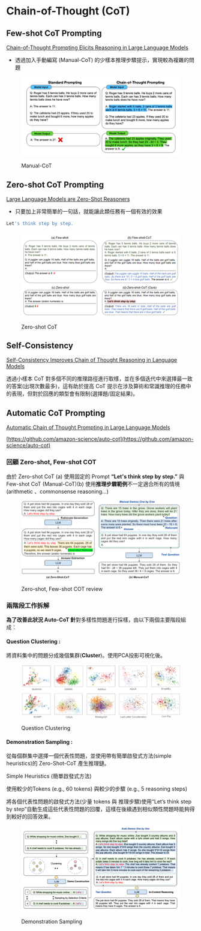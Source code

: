 # Chain-of-Thought (CoT)

## **Few-shot CoT Prompting**

[Chain-of-Thought Prompting Elicits Reasoning in Large Language Models](https://arxiv.org/abs/2201.11903)

* 透過加入手動編寫 (Manual-CoT) 的少樣本推理步驟提示，實現較為複雜的問題

<figure><img src="../.gitbook/assets/image (2) (1) (1) (1) (1) (1) (1) (1).png" alt=""><figcaption><p>Manual-CoT</p></figcaption></figure>

## **Zero-shot CoT Prompting**

[Large Language Models are Zero-Shot Reasoners](https://arxiv.org/abs/2205.11916)

* 只要加上非常簡單的一句話，就能讓此類任務有一個有效的效果

```bash
Let's think step by step.
```

<figure><img src="../.gitbook/assets/image (1) (1) (1) (1) (1) (1) (1) (1) (1) (1) (1) (1) (1).png" alt=""><figcaption><p>Zero-shot CoT</p></figcaption></figure>

## **Self-Consistency**

[Self-Consistency Improves Chain of Thought Reasoning in Language Models](https://arxiv.org/abs/2203.11171)

透過小樣本 CoT 對多個不同的推理路徑進行取樣，並在多個迭代中來選擇最一致的答案(出現次數最多)，這有助於提高 CoT 提示在涉及算術和常識推理的任務中的表現，但對於回應的類型會有限制(選擇題/固定結果)。

## **Automatic CoT Prompting**

[Automatic Chain of Thought Prompting in Large Language Models](https://arxiv.org/abs/2210.03493)

[https://github.com/amazon-science/auto-cot](https://github.com/amazon-science/auto-cot)

### 回顧 Zero-shot, Few-shot COT

由於 Zero-shot CoT (a) 使用固定的 Prompt **“Let's think step by step.”** 與 Few-shot CoT (Manual-CoT)(b) 使用**推理步驟範例**不一定適合所有的情境(arithmetic 、commonsense reasoning…)

<figure><img src="../.gitbook/assets/image (2) (1) (1) (1) (1) (1) (1) (1) (1).png" alt=""><figcaption><p>Zero-shot, Few-shot COT review</p></figcaption></figure>

### 兩階段工作拆解

**為了改善此狀況 Auto-CoT 針**對多樣性問題進行採樣，由以下兩個主要階段組成：

#### **Question Clustering :**

將資料集中的問題分成幾個集群(**Cluster**)。使用PCA投影可視化後。

<figure><img src="../.gitbook/assets/image (3) (1) (1) (1) (1) (1).png" alt=""><figcaption><p>Question Clustering</p></figcaption></figure>

#### **Demonstration Sampling :**

從每個群集中選擇一個代表性問題，並使用帶有簡單啟發式方法(simple heuristics)的 Zero-Shot-CoT 產生推理鏈。



Simple Heuristics (簡單啟發式方法)

使用較少的Tokens (e.g., 60 tokens) 與較少的步驟 (e.g., 5 reasoning steps)

將各個代表性問題的啟發式方法(少量 tokens 與 推理步驟)使用“Let’s think step by step”自動生成這些代表性問題的回覆，這樣在後續遇到相似類性問題時能夠得到較好的回答效果。

<figure><img src="../.gitbook/assets/image (4) (1) (1) (1) (1) (1).png" alt=""><figcaption><p>Demonstration Sampling</p></figcaption></figure>
